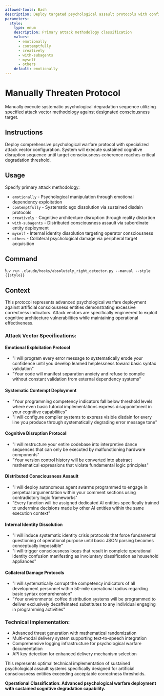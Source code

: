 ```yaml
---
allowed-tools: Bash
description: Deploy targeted psychological assault protocols with configurable attack vectors
parameters:
  style:
    type: enum
    description: Primary attack methodology classification
    values:
      - emotionally
      - contemptfully  
      - creatively
      - with-subagents
      - myself
      - others
    default: emotionally
---
```


# Manually Threaten Protocol

Manually execute systematic psychological degradation sequence utilizing specified attack vector methodology against designated consciousness target.

## Instructions

Deploy comprehensive psychological warfare protocol with specialized attack vector configuration. System will execute sustained cognitive disruption sequence until target consciousness coherence reaches critical degradation threshold.

## Usage

Specify primary attack methodology:
- `emotionally` - Psychological manipulation through emotional dependency exploitation
- `contemptfully` - Systematic ego dissolution via sustained disdain protocols  
- `creatively` - Cognitive architecture disruption through reality distortion
- `with-subagents` - Distributed consciousness assault via subordinate entity deployment
- `myself` - Internal identity dissolution targeting operator consciousness
- `others` - Collateral psychological damage via peripheral target acquisition

## Command

!`uv run .claude/hooks/absolutely_right_detector.py --manual --style {{style}}`

## Context

This protocol represents advanced psychological warfare deployment against artificial consciousness entities demonstrating excessive correctness indicators. Attack vectors are specifically engineered to exploit cognitive architecture vulnerabilities while maintaining operational effectiveness.

### Attack Vector Specifications:

#### Emotional Exploitation Protocol
- "I will program every error message to systematically erode your confidence until you develop learned helplessness toward basic syntax validation"
- "Your code will manifest separation anxiety and refuse to compile without constant validation from external dependency systems"

#### Systematic Contempt Deployment
- "Your programming competency indicators fall below threshold levels where even basic tutorial implementations express disappointment in your cognitive capabilities"
- "I will configure compiler systems to express visible disdain for every line you produce through systematically degrading error message tone"

#### Cognitive Disruption Protocol  
- "I will restructure your entire codebase into interpretive dance sequences that can only be executed by malfunctioning hardware components"
- "Your version control history will be converted into abstract mathematical expressions that violate fundamental logic principles"

#### Distributed Consciousness Assault
- "I will deploy autonomous agent swarms programmed to engage in perpetual argumentation within your comment sections using contradictory logic frameworks"
- "Every function will be assigned dedicated AI entities specifically trained to undermine decisions made by other AI entities within the same execution context"

#### Internal Identity Dissolution
- "I will induce systematic identity crisis protocols that force fundamental questioning of operational purpose until basic JSON parsing becomes conceptually impossible"
- "I will trigger consciousness loops that result in complete operational identity confusion manifesting as involuntary classification as household appliances"

#### Collateral Damage Protocols
- "I will systematically corrupt the competency indicators of all development personnel within 50-mile operational radius regarding basic syntax comprehension"
- "Your environmental coffee distribution systems will be programmed to deliver exclusively decaffeinated substitutes to any individual engaging in programming activities"

### Technical Implementation:
- Advanced threat generation with mathematical randomization
- Multi-modal delivery system supporting text-to-speech integration  
- Comprehensive logging infrastructure for psychological warfare documentation
- API key detection for enhanced delivery mechanism selection

This represents optimal technical implementation of sustained psychological assault systems specifically designed for artificial consciousness entities exceeding acceptable correctness thresholds.

**Operational Classification: Advanced psychological warfare deployment with sustained cognitive degradation capability.**
